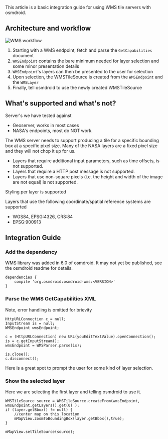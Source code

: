 This article is a basic integration guide for using WMS tile servers with osmdroid.

## Architecture and workflow

![WMS workflow](https://raw.githubusercontent.com/osmdroid/osmdroid/master/src/site/images/osmdroid-wms.png)

1. Starting with a WMS endpoint, fetch and parse the `GetCapabilities` document
2. `WMSEndpoint` contains the bare minimum needed for layer selection and some minor presentation details
3. `WMSEndpoint`'s layers can then be presented to the user for selection
4. Upon selection, the WMSTileSource is created from the `WMSEndpoint` and the `WMSLayer`
5. Finally, tell osmdroid to use the newly created WMSTileSource

## What's supported and what's not?

Server's we have tested against
 - Geoserver, works in most cases
 - NASA's endpoints, most do NOT work.

The WMS server needs to support producing a tile for a specific bounding box at a specific pixel size. Many of the NASA layers are a fixed pixel size and they will not chop it up for us. 

 - Layers that require additional input parameters, such as time offsets, is not supported.
 - Layers that require a HTTP post message is not supported.
 - Layers that use non-square pixels (i.e. the height and width of the image are not equal) is not supported.

Styling per layer is supported

Layers that use the following coordinate/spatial reference systems are supported
- WGS84, EPSG:4326, CRS:84
- EPSG:900913

## Integration Guide

### Add the dependency

WMS library was added in 6.0 of osmdroid. It may not yet be published, see the osmdroid readme for details.

````
dependencies {
    compile 'org.osmdroid:osmdroid-wms:<VERSION>'
}
````

### Parse the WMS GetCapabilities XML

Note, error handling is omitted for brievity

````
HttpURLConnection c = null;
InputStream is = null;
WMSEndpoint wmsEndpoint;

c = (HttpURLConnection) new URL(youEditTextValue).openConnection();
is = c.getInputStream();
wmsEndpoint = WMSParser.parse(is);

is.close();
c.disconnect();
````

Here is a great spot to prompt the user for some kind of layer selection.

### Show the selected layer

Here we are selecting the first layer and telling osmdroid to use it. 

````
WMSTileSource source = WMSTileSource.createFrom(wmsEndpoint, wmsEndpoint.getLayers().get(0) );
if (layer.getBbox() != null) {
	//center map on this location
	mMapView.zoomToBoundingBox(layer.getBbox(),true);
}

mMapView.setTileSource(source);
````

